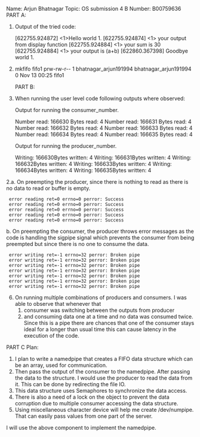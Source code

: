 Name: Arjun Bhatnagar
Topic: OS submission 4
B Number: B00759636
PART A:
1. 	Output of the tried code:
	
	[622755.924872] <1>Hello world 1.
	[622755.924874] <1> your output from display function 
	[622755.924884] <1> your sum is 30 
	[622755.924884] <1> your output is (a+b)
	[622860.367398] Goodbye world 1.

5. mkfifo fifo1
	prw-rw-r-- 1 bhatnagar_arjun191994 bhatnagar_arjun191994 0 Nov 13 00:25 fifo1
	
	PART B:

1. When running the user level code following outputs where observed:
   
   Output for running the consumer_number.
	
	Number read: 166630 Bytes read: 4
	Number read: 166631 Bytes read: 4
	Number read: 166632 Bytes read: 4
	Number read: 166633 Bytes read: 4
	Number read: 166634 Bytes read: 4
	Number read: 166635 Bytes read: 4

   Output for running the producer_number.
   
	Writing: 166630Bytes written: 4
	Writing: 166631Bytes written: 4
	Writing: 166632Bytes written: 4
	Writing: 166633Bytes written: 4	
	Writing: 166634Bytes written: 4
	Writing: 166635Bytes written: 4

2.a. On preempting the producer, since there is nothing to read as there is no data to read or buffer is empty.
	
	 error reading ret=0 errno=0 perror: Success
	 error reading ret=0 errno=0 perror: Success
	 error reading ret=0 errno=0 perror: Success
	 error reading ret=0 errno=0 perror: Success
	 error reading ret=0 errno=0 perror: Success
	 
b.	On preempting the consumer, the producer throws error messages as the code is handling the sigpipe signal which prevents the consumer from being preempted but since there is no one to consume the data.
	
	 error writing ret=-1 errno=32 perror: Broken pipe
	 error writing ret=-1 errno=32 perror: Broken pipe
	 error writing ret=-1 errno=32 perror: Broken pipe
	 error writing ret=-1 errno=32 perror: Broken pipe
	 error writing ret=-1 errno=32 perror: Broken pipe
	 error writing ret=-1 errno=32 perror: Broken pipe
	 error writing ret=-1 errno=32 perror: Broken pipe

6. On running multiple combinations of producers and consumers.
   I was able to observe that whenever that
	1) consumer was switching between the outputs from producer
	2) and consuming data one at a time and no data was consumed twice.
   Since this is a pipe there are chances that one of the consumer stays ideal for a longer than usual time this can cause latency in the execution of the code.   

PART C Plan:

1. I plan to write a namedpipe that creates a FIFO data structure which can be an array, used for communication.
2. Then pass the output of the consumer to the namedpipe. After passing the data to the structure. I would use the producer to read the data from it. This can be done by redirecting the file IO.
 3. This data structure uses Semaphores to synchronize the data access.
 4. There is also a need of a lock on the object to prevent the data corruption due to multiple consumer accessing the data structure.
 5. Using miscellaneous character device will help me create /dev/numpipe. That can easily pass values from one part of the server.

I will use the above component to implement the namedpipe.
